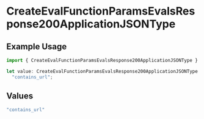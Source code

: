 # CreateEvalFunctionParamsEvalsResponse200ApplicationJSONType

## Example Usage

```typescript
import { CreateEvalFunctionParamsEvalsResponse200ApplicationJSONType } from "@orq-ai/node/models/operations";

let value: CreateEvalFunctionParamsEvalsResponse200ApplicationJSONType =
  "contains_url";
```

## Values

```typescript
"contains_url"
```